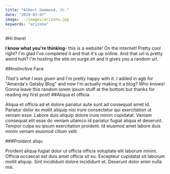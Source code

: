 ```yaml
---
title: "Albert Hammond, Jr."
date: "2019-03-07"
image: ../images/arizona.jpg
keywords: "arizona"
---
```



#Hi there!

**I know what you're thinking**- this is a website! On the internet! Pretty cool right? I'm glad I've completed it and that it's up online. And that url is pretty weird huh? I'm hosting the site on surge.sh and it gives you a random url.

##Instinctive Face

*That's what I was given* and I'm pretty happy with it. I added in agb for "Amanda's Gatsby Blog" and now I'm actually making it a blog? Who knows! Gonna leave this random lorem ipsum stuff at the bottom but thanks for reading my first post!
##Aliqua et officia

Aliqua et officia ad et dolore pariatur aute sunt ad consequat amet id. Pariatur dolor ex mollit aliquip nisi irure consectetur qui exercitation ut veniam esse. Labore duis aliquip dolore irure minim cupidatat. Veniam consequat elit esse do veniam ullamco id pariatur fugiat aliqua et deserunt. Tempor culpa eu ipsum exercitation proident. Id eiusmod amet labore duis minim veniam eiusmod cillum velit.

###Proident aliqu

Proident aliqua fugiat dolor ut officia officia voluptate elit laborum minim. Officia occaecat est duis amet officia sit eu. Excepteur cupidatat sit laborum mollit aliquip. Sint incididunt dolore incididunt et. Deserunt dolor enim nulla nisi.